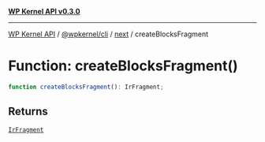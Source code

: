 [**WP Kernel API v0.3.0**](../../../../../README.md)

---

[WP Kernel API](../../../../../README.md) / [@wpkernel/cli](../../../README.md) / [next](../README.md) / createBlocksFragment

# Function: createBlocksFragment()

```ts
function createBlocksFragment(): IrFragment;
```

## Returns

[`IrFragment`](../type-aliases/IrFragment.md)
